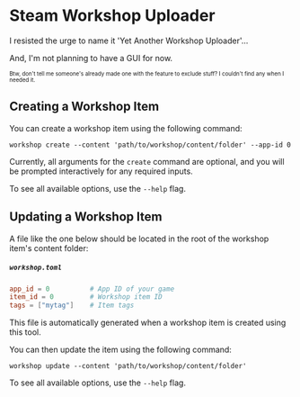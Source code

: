 # Steam Workshop Uploader

I resisted the urge to name it 'Yet Another Workshop Uploader'...

And, I'm not planning to have a GUI for now.

<sub><sup>Btw, don't tell me someone's already made one with the feature to exclude stuff? I couldn't find any when I needed it.</sup></sub>

## Creating a Workshop Item

You can create a workshop item using the following command:

```shell
workshop create --content 'path/to/workshop/content/folder' --app-id 0
```

Currently, all arguments for the `create` command are optional, and you will be prompted interactively for any required inputs.

To see all available options, use the `--help` flag.

## Updating a Workshop Item  

A file like the one below should be located in the root of the workshop item's content folder:  

##### `workshop.toml`  
```toml  
app_id = 0          # App ID of your game  
item_id = 0         # Workshop item ID  
tags = ["mytag"]    # Item tags  
```  

This file is automatically generated when a workshop item is created using this tool.

You can then update the item using the following command:

```shell
workshop update --content 'path/to/workshop/content/folder'
```

To see all available options, use the `--help` flag.